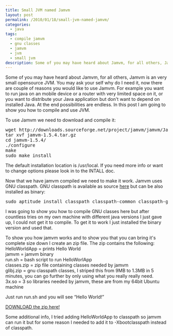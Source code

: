 ```yaml
---
title: Small JVM named Jamvm
layout: post
permalink: /2010/01/18/small-jvm-named-jamvm/
categories:
  - java
tags:
  - compile jamvm
  - gnu classes
  - jamvm
  - jvm
  - small jvm
description: Some of you may have heard about Jamvm, for all others, Jamvm is an very small opensource JVM. You may ask your self why do I need it, now there are couple of reasons you would like to use Jamvm.
---
```

Some of you may have heard about Jamvm, for all others, Jamvm is an very small opensource JVM. You may ask your self why do I need it, now there are couple of reasons you would like to use Jamvm. For example you want to run java on an mobile device or a router with very limited space on it, or you want to distribute your Java application but don't want to depend on installed Java. At the end possibilities are endless. In this post I am going to show you how to compile and use JVM. 

To use Jamvm we need to download and compile it:

<pre>wget http://downloads.sourceforge.net/project/jamvm/jamvm/JamVM%201.5.4/jamvm-1.5.4.tar.gz?use_mirror=ovh
tar xvf jamvm-1.5.4.tar.gz
cd jamvm-1.5.4/
./configure
make
sudo make install
</pre>

The default installation location is /usr/local. If you need more info or want to change options please look in to the INTALL doc.

Now that we have jamvm compiled we need to make it work. Jamvm uses GNU classpath. GNU classpath is available as source [here][1] but can be also installed as binary:

<pre>sudo aptitude install classpath classpath-common classpath-gtkpeer
</pre>

I was going to show you how to compile GNU classes here but after countless tries on my own machine with different java versions I just gave up, I could not get it to compile. To get it to work I just installed the binary version and used that.

To show you how jamvm works and to show you that you can bring it's complete size down I create an zip file. The zip contains the following:  
HelloWorldApp = prints Hello World  
jamvm = jamvm binary  
run.sh = bash script to run HelloWorlApp  
classes.zip = zip file containing classes needed by jamvm  
glibj.zip = gnu classpath classes, I striped this from 9MB to 1.3MB in 5 minutes, you can go further by only using what you really really need.  
3x.so = 3 so libraries needed by jamvm, these are from my 64bit Ubuntu machine

Just run run.sh and you will see “Hello World!”

[DOWNLOAD the zip here! ][2]

Some additional info, I tried adding HelloWorldApp to classpath so jamvm can run it but for some reason I needed to add it to -Xbootclasspath instead of classpath.

 [1]: http://www.gnu.org/software/classpath/downloads/downloads.html
 [2]: http://files.coralic.nl/jamvm.zip